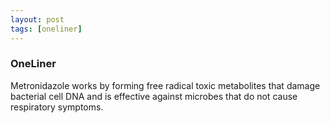 ```yaml
---
layout: post
tags: [oneliner]
---
```



### OneLiner

Metronidazole works by forming free radical toxic metabolites that damage bacterial cell DNA and is effective against microbes that do not cause respiratory symptoms.
